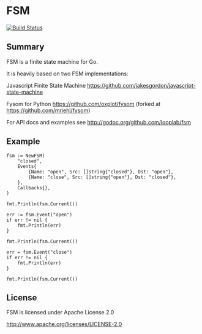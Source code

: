 # FSM

[![Build Status](https://drone.io/github.com/looplab/fsm/status.png)](https://drone.io/github.com/looplab/fsm/latest)

## Summary

FSM is a finite state machine for Go.

It is heavily based on two FSM implementations:

Javascript Finite State Machine
https://github.com/jakesgordon/javascript-state-machine

Fysom for Python
https://github.com/oxplot/fysom (forked at https://github.com/mriehl/fysom)

For API docs and examples see http://godoc.org/github.com/looplab/fsm

## Example

    fsm := NewFSM(
        "closed",
        Events{
            {Name: "open", Src: []string{"closed"}, Dst: "open"},
            {Name: "close", Src: []string{"open"}, Dst: "closed"},
        },
        Callbacks{},
    )
    
    fmt.Println(fsm.Current())
    
    err := fsm.Event("open")
    if err != nil {
        fmt.Println(err)
    }
    
    fmt.Println(fsm.Current())
    
    err = fsm.Event("close")
    if err != nil {
        fmt.Println(err)
    }
    
    fmt.Println(fsm.Current())

## License

FSM is licensed under Apache License 2.0

http://www.apache.org/licenses/LICENSE-2.0
